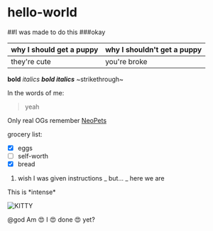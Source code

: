 # hello-world
##I was made to do this
###okay


why I should get a puppy | why I shouldn't get a puppy
-------------------------|-----------------------------
they're cute | you're broke

**bold** _italics_ **_bold italics_** ~strikethrough~

In the words of me:
> yeah

Only real OGs remember [NeoPets](www.neopets.com)

grocery list:
- [x] eggs
- [ ] self-worth
- [x] bread

1. wish I was given instructions
   _ but...
     _ here we are
     
This is \*intense\*

![KITTY](https://imgc.allpostersimages.com/img/print/posters/jane-burton-domestic-cat-8-weeks-fluffy-ginger-male-kitten_a-G-2635935-14258389.jpg)
     
@god Am :heart_eyes: I :heart_eyes: done :heart_eyes: yet?